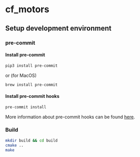 # cf_motors

## Setup development environment

### pre-commit

#### Install pre-commit

```bash
pip3 install pre-commit
```

or (for MacOS)

```bash
brew install pre-commit
```

#### Install pre-commit hooks

```bash
pre-commit install
```
More information about pre-commit hooks can be found [here](https://pre-commit.com/).

### Build

```bash
mkdir build && cd build
cmake ..
make
```
